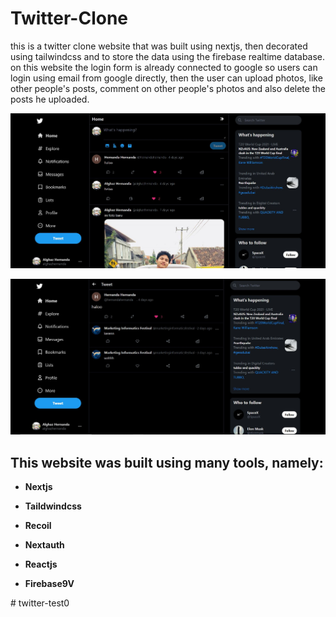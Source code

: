 # Twitter-Clone 

this is a twitter clone website that was built using nextjs, then decorated using tailwindcss and to store the data using the firebase realtime database. on this website the login form is already connected to google so users can login using email from google directly, then the user can upload photos, like other people's posts, comment on other people's photos and also delete the posts he uploaded.


![home Image](https://github.com/AlghazHernanda/twitter-clone/blob/main/home.JPG?raw=true)

![home Image](https://github.com/AlghazHernanda/twitter-clone/blob/main/comment.JPG?raw=true)

## This website was built using many tools, namely:
- **Nextjs**

- **Taildwindcss**
   
- **Recoil** 

- **Nextauth**
 
- **Reactjs**

- **Firebase9V**



#   t w i t t e r - t e s t 0 
 
 